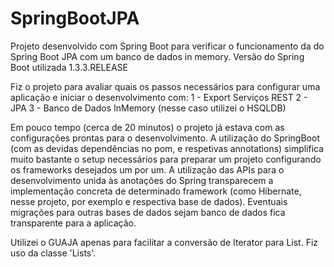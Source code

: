 # SpringBootJPA


Projeto desenvolvido com Spring Boot para verificar o funcionamento da do Spring Boot JPA com um banco de dados in memory.
Versão do Spring Boot utilizada 1.3.3.RELEASE

Fiz o projeto para avaliar quais os passos necessários para configurar uma aplicação e iniciar o desenvolvimento com:
1 - Export Serviços REST
2 - JPA
3 - Banco de Dados InMemory (nesse caso utilizei o HSQLDB)

Em pouco tempo (cerca de 20 minutos) o projeto já estava com as configurações prontas para o desenvolvimento. A utilização do SpringBoot (com as devidas dependências no pom, e respetivas annotations) simplifica muito bastante o setup necessários para preparar um projeto configurando os frameworks desejados um por um.
A utilização das APIs para o desenvolvimento unida às anotações do Spring transparecem a implementação concreta de determinado framework (como Hibernate, nesse projeto, por exemplo e respectiva base de dados). Eventuais migrações para outras bases de dados sejam banco de dados fica transparente para a aplicação.

Utilizei o GUAJA apenas para facilitar a conversão de Iterator para List. Fiz uso da classe 'Lists'.